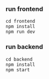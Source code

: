 ### run frontend

```
cd frontend
npm install
npm run dev
```

### run backend

```
cd backend
npm install
npm start
```
